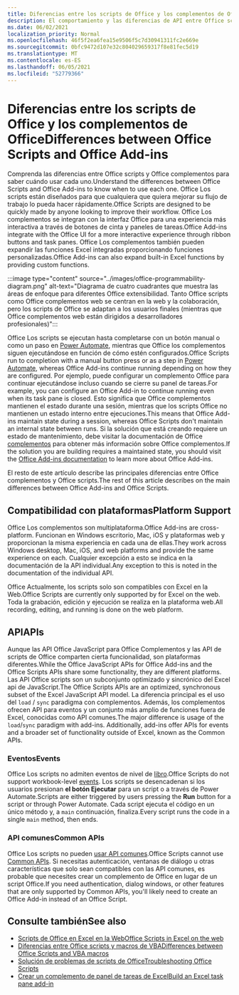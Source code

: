 ```yaml
---
title: Diferencias entre los scripts de Office y los complementos de Office
description: El comportamiento y las diferencias de API entre Office scripts y Office complementos.
ms.date: 06/02/2021
localization_priority: Normal
ms.openlocfilehash: 46f5f2ea6fea15e9506f5c7d30941311fc2e669e
ms.sourcegitcommit: 0bfc9472d107e32c804029659317f8e81fec5d19
ms.translationtype: MT
ms.contentlocale: es-ES
ms.lasthandoff: 06/05/2021
ms.locfileid: "52779366"
---
```

# <a name="differences-between-office-scripts-and-office-add-ins"></a><span data-ttu-id="ff71e-103">Diferencias entre los scripts de Office y los complementos de Office</span><span class="sxs-lookup"><span data-stu-id="ff71e-103">Differences between Office Scripts and Office Add-ins</span></span>

<span data-ttu-id="ff71e-104">Comprenda las diferencias entre Office scripts y Office complementos para saber cuándo usar cada uno.</span><span class="sxs-lookup"><span data-stu-id="ff71e-104">Understand the differences between Office Scripts and Office Add-ins to know when to use each one.</span></span> <span data-ttu-id="ff71e-105">Office Los scripts están diseñados para que cualquiera que quiera mejorar su flujo de trabajo lo pueda hacer rápidamente.</span><span class="sxs-lookup"><span data-stu-id="ff71e-105">Office Scripts are designed to be quickly made by anyone looking to improve their workflow.</span></span> <span data-ttu-id="ff71e-106">Office Los complementos se integran con la interfaz Office para una experiencia más interactiva a través de botones de cinta y paneles de tareas.</span><span class="sxs-lookup"><span data-stu-id="ff71e-106">Office Add-ins integrate with the Office UI for a more interactive experience through ribbon buttons and task panes.</span></span> <span data-ttu-id="ff71e-107">Office Los complementos también pueden expandir las funciones Excel integradas proporcionando funciones personalizadas.</span><span class="sxs-lookup"><span data-stu-id="ff71e-107">Office Add-ins can also expand built-in Excel functions by providing custom functions.</span></span>

:::image type="content" source="../images/office-programmability-diagram.png" alt-text="Diagrama de cuatro cuadrantes que muestra las áreas de enfoque para diferentes Office extensibilidad. Tanto Office scripts como Office complementos web se centran en la web y la colaboración, pero los scripts de Office se adaptan a los usuarios finales (mientras que Office complementos web están dirigidos a desarrolladores profesionales)":::

<span data-ttu-id="ff71e-109">Office Los scripts se ejecutan hasta completarse con un botón manual o como un paso en [Power Automate](https://flow.microsoft.com/), mientras que Office los complementos siguen ejecutándose en función de cómo estén configurados.</span><span class="sxs-lookup"><span data-stu-id="ff71e-109">Office Scripts run to completion with a manual button press or as a step in [Power Automate](https://flow.microsoft.com/), whereas Office Add-ins continue running depending on how they are configured.</span></span> <span data-ttu-id="ff71e-110">Por ejemplo, puede configurar un complemento Office para continuar ejecutándose incluso cuando se cierre su panel de tareas.</span><span class="sxs-lookup"><span data-stu-id="ff71e-110">For example, you can configure an Office Add-in to continue running even when its task pane is closed.</span></span> <span data-ttu-id="ff71e-111">Esto significa que Office complementos mantienen el estado durante una sesión, mientras que los scripts Office no mantienen un estado interno entre ejecuciones.</span><span class="sxs-lookup"><span data-stu-id="ff71e-111">This means that Office Add-ins maintain state during a session, whereas Office Scripts don't maintain an internal state between runs.</span></span> <span data-ttu-id="ff71e-112">Si la solución que está creando requiere un estado de mantenimiento, debe visitar la documentación de Office [complementos](/office/dev/add-ins) para obtener más información sobre Office complementos.</span><span class="sxs-lookup"><span data-stu-id="ff71e-112">If the solution you are building requires a maintained state, you should visit the [Office Add-ins documentation](/office/dev/add-ins) to learn more about Office Add-ins.</span></span>

<span data-ttu-id="ff71e-113">El resto de este artículo describe las principales diferencias entre Office complementos y Office scripts.</span><span class="sxs-lookup"><span data-stu-id="ff71e-113">The rest of this article describes on the main differences between Office Add-ins and Office Scripts.</span></span>

## <a name="platform-support"></a><span data-ttu-id="ff71e-114">Compatibilidad con plataformas</span><span class="sxs-lookup"><span data-stu-id="ff71e-114">Platform Support</span></span>

<span data-ttu-id="ff71e-115">Office Los complementos son multiplataforma.</span><span class="sxs-lookup"><span data-stu-id="ff71e-115">Office Add-ins are cross-platform.</span></span> <span data-ttu-id="ff71e-116">Funcionan en Windows escritorio, Mac, iOS y plataformas web y proporcionan la misma experiencia en cada una de ellas.</span><span class="sxs-lookup"><span data-stu-id="ff71e-116">They work across Windows desktop, Mac, iOS, and web platforms and provide the same experience on each.</span></span> <span data-ttu-id="ff71e-117">Cualquier excepción a esto se indica en la documentación de la API individual.</span><span class="sxs-lookup"><span data-stu-id="ff71e-117">Any exception to this is noted in the documentation of the individual API.</span></span>

<span data-ttu-id="ff71e-118">Office Actualmente, los scripts solo son compatibles con Excel en la Web.</span><span class="sxs-lookup"><span data-stu-id="ff71e-118">Office Scripts are currently only supported by for Excel on the web.</span></span> <span data-ttu-id="ff71e-119">Toda la grabación, edición y ejecución se realiza en la plataforma web.</span><span class="sxs-lookup"><span data-stu-id="ff71e-119">All recording, editing, and running is done on the web platform.</span></span>

## <a name="apis"></a><span data-ttu-id="ff71e-120">API</span><span class="sxs-lookup"><span data-stu-id="ff71e-120">APIs</span></span>

<span data-ttu-id="ff71e-121">Aunque las API Office JavaScript para Office Complementos y las API de scripts de Office comparten cierta funcionalidad, son plataformas diferentes.</span><span class="sxs-lookup"><span data-stu-id="ff71e-121">While the Office JavaScript APIs for Office Add-ins and the Office Scripts APIs share some functionality, they are different platforms.</span></span> <span data-ttu-id="ff71e-122">Las API Office scripts son un subconjunto optimizado y sincrónico del Excel api de JavaScript.</span><span class="sxs-lookup"><span data-stu-id="ff71e-122">The Office Scripts APIs are an optimized, synchronous subset of the Excel JavaScript API model.</span></span> <span data-ttu-id="ff71e-123">La diferencia principal es el uso del `load` / `sync` paradigma con complementos. Además, los complementos ofrecen API para eventos y un conjunto más amplio de funciones fuera de Excel, conocidas como API comunes.</span><span class="sxs-lookup"><span data-stu-id="ff71e-123">The major difference is usage of the `load`/`sync` paradigm with add-ins. Additionally, add-ins offer APIs for events and a broader set of functionality outside of Excel, known as the Common APIs.</span></span>

### <a name="events"></a><span data-ttu-id="ff71e-124">Eventos</span><span class="sxs-lookup"><span data-stu-id="ff71e-124">Events</span></span>

<span data-ttu-id="ff71e-125">Office Los scripts no admiten eventos de nivel de [libro](/office/dev/add-ins/excel/excel-add-ins-events).</span><span class="sxs-lookup"><span data-stu-id="ff71e-125">Office Scripts do not support workbook-level [events](/office/dev/add-ins/excel/excel-add-ins-events).</span></span> <span data-ttu-id="ff71e-126">Los scripts se desencadenan si los usuarios presionan **el botón Ejecutar** para un script o a través de Power Automate.</span><span class="sxs-lookup"><span data-stu-id="ff71e-126">Scripts are either triggered by users pressing the **Run** button for a script or through Power Automate.</span></span> <span data-ttu-id="ff71e-127">Cada script ejecuta el código en un único método y, a `main` continuación, finaliza.</span><span class="sxs-lookup"><span data-stu-id="ff71e-127">Every script runs the code in a single `main` method, then ends.</span></span>

### <a name="common-apis"></a><span data-ttu-id="ff71e-128">API comunes</span><span class="sxs-lookup"><span data-stu-id="ff71e-128">Common APIs</span></span>

<span data-ttu-id="ff71e-129">Office Los scripts no pueden [usar API comunes](/javascript/api/office).</span><span class="sxs-lookup"><span data-stu-id="ff71e-129">Office Scripts cannot use [Common APIs](/javascript/api/office).</span></span> <span data-ttu-id="ff71e-130">Si necesitas autenticación, ventanas de diálogo u otras características que solo sean compatibles con las API comunes, es probable que necesites crear un complemento de Office en lugar de un script Office.</span><span class="sxs-lookup"><span data-stu-id="ff71e-130">If you need authentication, dialog windows, or other features that are only supported by Common APIs, you'll likely need to create an Office Add-in instead of an Office Script.</span></span>

## <a name="see-also"></a><span data-ttu-id="ff71e-131">Consulte también</span><span class="sxs-lookup"><span data-stu-id="ff71e-131">See also</span></span>

- [<span data-ttu-id="ff71e-132">Scripts de Office en Excel en la Web</span><span class="sxs-lookup"><span data-stu-id="ff71e-132">Office Scripts in Excel on the web</span></span>](../overview/excel.md)
- [<span data-ttu-id="ff71e-133">Diferencias entre Office scripts y macros de VBA</span><span class="sxs-lookup"><span data-stu-id="ff71e-133">Differences between Office Scripts and VBA macros</span></span>](vba-differences.md)
- [<span data-ttu-id="ff71e-134">Solución de problemas de scripts de Office</span><span class="sxs-lookup"><span data-stu-id="ff71e-134">Troubleshooting Office Scripts</span></span>](../testing/troubleshooting.md)
- [<span data-ttu-id="ff71e-135">Crear un complemento de panel de tareas de Excel</span><span class="sxs-lookup"><span data-stu-id="ff71e-135">Build an Excel task pane add-in</span></span>](/office/dev/add-ins/quickstarts/excel-quickstart-jquery)
